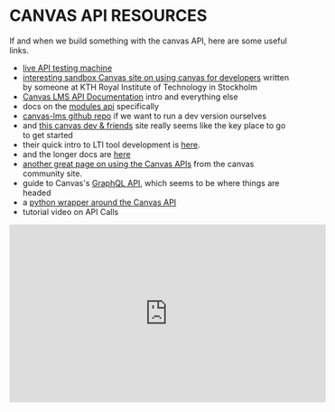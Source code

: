 # CANVAS API RESOURCES

If and when we build something with the canvas API, here are some useful links.

* [live API testing machine](https://canvas.instructure.com/doc/api/live#!/modules.json/create_module_post_2)
* [interesting sandbox Canvas site on using canvas for developers](https://kth.instructure.com/courses/11) written by someone at KTH Royal Institute of Technology in Stockholm
* [Canvas LMS API Documentation](https://canvas.instructure.com/doc/api/index.html) intro and everything else
* docs on the [modules api](https://canvas.instructure.com/doc/api/modules.html) specifically
* [canvas-lms github repo](https://github.com/instructure/canvas-lms/wiki) if we want to run a dev version ourselves
* and [this canvas dev & friends](https://instructure.github.io/) site really seems like the key place to go to get started
* their quick intro to LTI tool development is [here](https://www.eduappcenter.com/docs/basics/index).
* and the longer docs are [here](http://www.imsglobal.org/activity/learning-tools-interoperability)
* [another great page on using the Canvas APIs](https://community.canvaslms.com/docs/DOC-14390-canvas-apis-getting-started-the-practical-ins-and-outs-gotchas-tips-and-tricks#jive_content_id_Tips_for_getting_started_and_some_useful_resources) from the canvas community site.
* guide to Canvas's [GraphQL API](https://canvas.instructure.com/doc/api/file.graphql.html), which seems to be where things are headed
* a [python wrapper around the Canvas API](https://github.com/ucfopen/canvasapi)
* tutorial video on API Calls

<iframe width="560" height="315" src="https://www.youtube.com/embed/g8XRYqzj6Qo" frameborder="0" allow="accelerometer; autoplay; encrypted-media; gyroscope; picture-in-picture" allowfullscreen></iframe>
